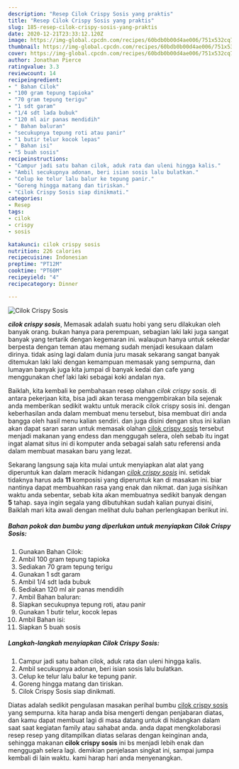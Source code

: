 ```yaml
---
description: "Resep Cilok Crispy Sosis yang praktis"
title: "Resep Cilok Crispy Sosis yang praktis"
slug: 185-resep-cilok-crispy-sosis-yang-praktis
date: 2020-12-21T23:33:12.120Z
image: https://img-global.cpcdn.com/recipes/60bdb0b00d4ae006/751x532cq70/cilok-crispy-sosis-foto-resep-utama.jpg
thumbnail: https://img-global.cpcdn.com/recipes/60bdb0b00d4ae006/751x532cq70/cilok-crispy-sosis-foto-resep-utama.jpg
cover: https://img-global.cpcdn.com/recipes/60bdb0b00d4ae006/751x532cq70/cilok-crispy-sosis-foto-resep-utama.jpg
author: Jonathan Pierce
ratingvalue: 3.3
reviewcount: 14
recipeingredient:
- " Bahan Cilok"
- "100 gram tepung tapioka"
- "70 gram tepung terigu"
- "1 sdt garam"
- "1/4 sdt lada bubuk"
- "120 ml air panas mendidih"
- " Bahan baluran"
- "secukupnya tepung roti atau panir"
- "1 butir telur kocok lepas"
- " Bahan isi"
- "5 buah sosis"
recipeinstructions:
- "Campur jadi satu bahan cilok, aduk rata dan uleni hingga kalis."
- "Ambil secukupnya adonan, beri isian sosis lalu bulatkan."
- "Celup ke telur lalu balur ke tepung panir."
- "Goreng hingga matang dan tiriskan."
- "Cilok Crispy Sosis siap dinikmati."
categories:
- Resep
tags:
- cilok
- crispy
- sosis

katakunci: cilok crispy sosis 
nutrition: 226 calories
recipecuisine: Indonesian
preptime: "PT12M"
cooktime: "PT60M"
recipeyield: "4"
recipecategory: Dinner

---
```



![Cilok Crispy Sosis](https://img-global.cpcdn.com/recipes/60bdb0b00d4ae006/751x532cq70/cilok-crispy-sosis-foto-resep-utama.jpg)

<b><i>cilok crispy sosis</i></b>, Memasak adalah suatu hobi yang seru dilakukan oleh banyak orang. bukan hanya para perempuan, sebagian laki laki juga sangat banyak yang tertarik dengan kegemaran ini. walaupun hanya untuk sekedar berpesta dengan teman atau memang sudah menjadi kesukaan dalam dirinya. tidak asing lagi dalam dunia juru masak sekarang sangat banyak ditemukan laki laki dengan kemampuan memasak yang sempurna, dan lumayan banyak juga kita jumpai di banyak kedai dan cafe yang menggunakan chef laki laki sebagai koki andalan nya.

Baiklah, kita kembali ke pembahasan resep olahan <i>cilok crispy sosis</i>. di antara pekerjaan kita, bisa jadi akan terasa menggembirakan bila sejenak anda memberikan sedikit waktu untuk meracik cilok crispy sosis ini. dengan keberhasilan anda dalam membuat menu tersebut, bisa membuat diri anda bangga oleh hasil menu kalian sendiri. dan juga disini dengan situs ini kalian akan dapat saran saran untuk memasak olahan <u>cilok crispy sosis</u> tersebut menjadi makanan yang endess dan menggugah selera, oleh sebab itu ingat ingat alamat situs ini di komputer anda sebagai salah satu referensi anda dalam membuat masakan baru yang lezat.




Sekarang langsung saja kita mulai untuk menyiapkan alat alat yang diperuntuk kan dalam meracik hidangan <u><i>cilok crispy sosis</i></u> ini. setidak tidaknya harus ada <b>11</b> komposisi yang diperuntuk kan di masakan ini. biar nantinya dapat membuahkan rasa yang enak dan nikmat. dan juga sisihkan waktu anda sebentar, sebab kita akan membuatnya sedikit banyak dengan <b>5</b> tahap. saya ingin segala yang dibutuhkan sudah kalian punyai disini, Baiklah mari kita awali dengan melihat dulu bahan perlengkapan berikut ini.

<!--inarticleads1-->

##### Bahan pokok dan bumbu yang diperlukan untuk menyiapkan Cilok Crispy Sosis:

1. Gunakan  Bahan Cilok:
1. Ambil 100 gram tepung tapioka
1. Sediakan 70 gram tepung terigu
1. Gunakan 1 sdt garam
1. Ambil 1/4 sdt lada bubuk
1. Sediakan 120 ml air panas mendidih
1. Ambil  Bahan baluran:
1. Siapkan secukupnya tepung roti, atau panir
1. Gunakan 1 butir telur, kocok lepas
1. Ambil  Bahan isi:
1. Siapkan 5 buah sosis




<!--inarticleads2-->

##### Langkah-langkah menyiapkan Cilok Crispy Sosis:

1. Campur jadi satu bahan cilok, aduk rata dan uleni hingga kalis.
1. Ambil secukupnya adonan, beri isian sosis lalu bulatkan.
1. Celup ke telur lalu balur ke tepung panir.
1. Goreng hingga matang dan tiriskan.
1. Cilok Crispy Sosis siap dinikmati.




Diatas adalah sedikit pengulasan masakan perihal bumbu <u>cilok crispy sosis</u> yang sempurna. kita harap anda bisa mengerti dengan penjabaran diatas, dan kamu dapat membuat lagi di masa datang untuk di hidangkan dalam saat saat kegiatan family atau sahabat anda. anda dapat mengkolaborasi resep resep yang ditampilkan diatas selaras dengan keinginan anda, sehingga makanan <b>cilok crispy sosis</b> ini bs menjadi lebih enak dan menggugah selera lagi. demikian penjelasan singkat ini, sampai jumpa kembali di lain waktu. kami harap hari anda menyenangkan.
